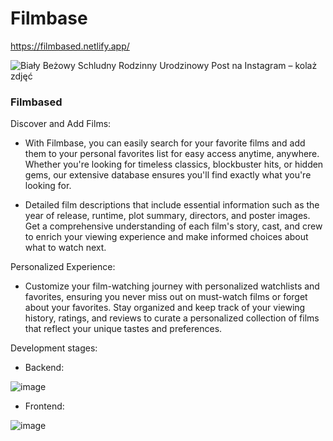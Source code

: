 # Filmbase
  https://filmbased.netlify.app/
  
![Biały Beżowy Schludny Rodzinny Urodzinowy Post na Instagram – kolaż zdjęć](https://github.com/michalkaszkiel11/michalkaszkiel11/assets/149673103/3cbdecc5-37b9-416b-9403-4712665cfd0c)

<h3>Filmbased</h3>

Discover and Add Films:

- With Filmbase, you can easily search for your favorite films and add them to your personal favorites list for easy access anytime, anywhere.
Whether you're looking for timeless classics, blockbuster hits, or hidden gems, our extensive database ensures you'll find exactly what you're looking for.

- Detailed film descriptions that include essential information such as the year of release, runtime, plot summary, directors, and poster images.
Get a comprehensive understanding of each film's story, cast, and crew to enrich your viewing experience and make informed choices about what to watch next.

Personalized Experience:

- Customize your film-watching journey with personalized watchlists and favorites, ensuring you never miss out on must-watch films or forget about your favorites.
Stay organized and keep track of your viewing history, ratings, and reviews to curate a personalized collection of films that reflect your unique tastes and preferences.

Development stages:
- Backend:
  
![image](https://github.com/michalkaszkiel11/filmbase/assets/149673103/579a2848-a747-427a-b181-423db9a5f606)

- Frontend:

![image](https://github.com/michalkaszkiel11/filmbase/assets/149673103/5f0f0dea-d91c-4338-8ee7-367a29f805b0)
